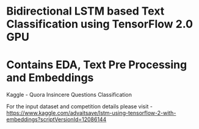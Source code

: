 # Bidirectional LSTM based Text Classification using TensorFlow 2.0 GPU 
# Contains EDA, Text Pre Processing and Embeddings 

Kaggle - Quora Insincere Questions Classification

For the input dataset and competition details please visit - 
https://www.kaggle.com/advaitsave/lstm-using-tensorflow-2-with-embeddings?scriptVersionId=12086144

